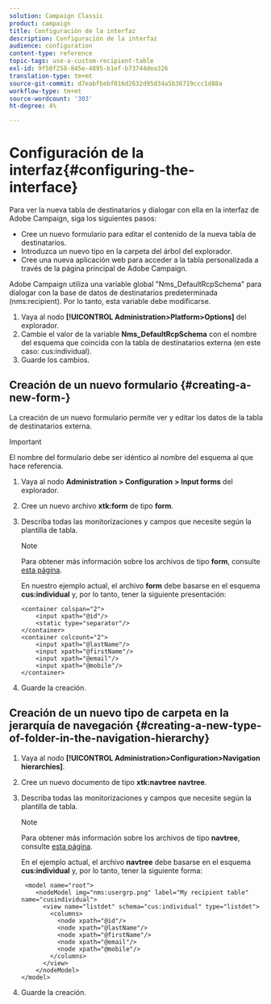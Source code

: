 ```yaml
---
solution: Campaign Classic
product: campaign
title: Configuración de la interfaz
description: Configuración de la interfaz
audience: configuration
content-type: reference
topic-tags: use-a-custom-recipient-table
exl-id: 9f50f258-845e-4895-b1ef-b73744dea326
translation-type: tm+mt
source-git-commit: d7eabfbebf016d2632d95d34a5b36719ccc1d88a
workflow-type: tm+mt
source-wordcount: '303'
ht-degree: 4%

---
```


# Configuración de la interfaz{#configuring-the-interface}

Para ver la nueva tabla de destinatarios y dialogar con ella en la interfaz de Adobe Campaign, siga los siguientes pasos:

* Cree un nuevo formulario para editar el contenido de la nueva tabla de destinatarios.
* Introduzca un nuevo tipo en la carpeta del árbol del explorador.
* Cree una nueva aplicación web para acceder a la tabla personalizada a través de la página principal de Adobe Campaign.

Adobe Campaign utiliza una variable global &quot;Nms_DefaultRcpSchema&quot; para dialogar con la base de datos de destinatarios predeterminada (nms:recipient). Por lo tanto, esta variable debe modificarse.

1. Vaya al nodo **[!UICONTROL Administration>Platform>Options]** del explorador.
1. Cambie el valor de la variable **Nms_DefaultRcpSchema** con el nombre del esquema que coincida con la tabla de destinatarios externa (en este caso: cus:individual).
1. Guarde los cambios.

## Creación de un nuevo formulario {#creating-a-new-form-}

La creación de un nuevo formulario permite ver y editar los datos de la tabla de destinatarios externa.

>[!IMPORTANT]
>
>El nombre del formulario debe ser idéntico al nombre del esquema al que hace referencia.

1. Vaya al nodo **Administration > Configuration > Input forms** del explorador.
1. Cree un nuevo archivo **xtk:form** de tipo **form**.
1. Describa todas las monitorizaciones y campos que necesite según la plantilla de tabla.

   >[!NOTE]
   >
   >Para obtener más información sobre los archivos de tipo **form**, consulte [esta página](../../configuration/using/identifying-a-form.md).

   En nuestro ejemplo actual, el archivo **form** debe basarse en el esquema **cus:individual** y, por lo tanto, tener la siguiente presentación:

   ```
   <container colspan="2">
       <input xpath="@id"/>
       <static type="separator"/>
   </container>
   <container colcount="2">
       <input xpath="@lastName"/>
       <input xpath="@firstName"/>
       <input xpath="@email"/>
       <input xpath="@mobile"/>
   </container> 
   ```

1. Guarde la creación.

## Creación de un nuevo tipo de carpeta en la jerarquía de navegación {#creating-a-new-type-of-folder-in-the-navigation-hierarchy}

1. Vaya al nodo **[!UICONTROL Administration>Configuration>Navigation hierarchies]**.
1. Cree un nuevo documento de tipo **xtk:navtree** **navtree**.
1. Describa todas las monitorizaciones y campos que necesite según la plantilla de tabla.

   >[!NOTE]
   >
   >Para obtener más información sobre los archivos de tipo **navtree**, consulte [esta página](../../platform/using/adobe-campaign-explorer.md#about-navigation-hierarchy).

   En el ejemplo actual, el archivo **navtree** debe basarse en el esquema **cus:individual** y, por lo tanto, tener la siguiente forma:

   ```
    <model name="root">
       <nodeModel img="nms:usergrp.png" label="My recipient table" name="cusindividual">
         <view name="listdet" schema="cus:individual" type="listdet">
           <columns>
             <node xpath="@id"/>
             <node xpath="@lastName"/>
             <node xpath="@firstName"/>
             <node xpath="@email"/>
             <node xpath="@mobile"/>
           </columns>
         </view>
       </nodeModel>
   </model>
   ```

1. Guarde la creación.

